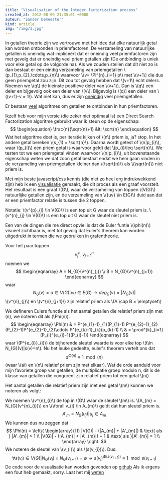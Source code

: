 ```yaml
---
title: "Visualisation of the Integer factorization process"
created_at: 2012-08-09 21:35:01 +0000
auteur: "Sander Demeester"
kind: article
img: "/img/1.jpg"
---
```

In getallen theorie zijn we vertrouwd met het idee dat elke natuurlijk getal kan worden ontbonden in priemfactoren. 
De verzameling van natuurlijke getallen is oneindig wat impliceert dat er oneindig veel priemfactoren zijn met gevolg dat er oneindig veel priem getallen zijn (De ontbinding is uniek voor elke getal op de volgorde na). Als we zouden stellen dat dit niet zo is dan bestaat er een eindig verzameling van priemgetallen \\(p\_{1},p\_{2},\cdots,p\_{n}\\) waarvoor \\(v= \Pi^{n}\_{i=1} p\\) met \\(v+1\\) die dus geen priemgetal zou zijn. Dit zou tot gevolg hebben dat \\(v+1\\) echt delers. Noemen we \\(q\\) de kleinste positieve deler van \\(v+1\\). Dan is \\(q\\) een deler en bijgevolg ook een deler van \\(v\\). Bijgevolg is \\(q\\) een deler van \\((v+1)-v = 1\\). Wat niet kan, dus er zijn <a href="http://en.wikipedia.org/wiki/Largest_known_prime_number">oneindig</a> veel priemgetallen.

Er bestaan <a href="http://en.wikipedia.org/wiki/Integer_factorization#Factoring_algorithms">veel</a> algoritmes om getallen te ontbinden in hun priemfactoren.

Ikzelf heb voor mijn versie (die zeker niet optimaal is) een Direct Search Factorization algoritme gebruikt waar ik steun op de eigenschap:
<notextile>
$$
\begin{equation}
\frac{n}{\sqrt{n}+1} &lt; \sqrt{n}
\end{equation}
$$
</notextile>
Wat het algoritme doet is, per iteratie kijken of \\(n\\) priem is, ja? stop. In het andere getal bereken \\(s\_{1} = \sqrt{n}\\). Daarna wordt getest of \\(n|p\_{i}\\), waar \\(p\_{i}\\) een priem getal is waarvoor geldt dat \\(p\_{i}\\leq \sqrt{n}\\). We testen tot we een priemgetal vinden waarvoor \\(n|p\_{i}\\), uit bovenstaande eigenschap weten we dat zoon getal bestaat endat we hem gaan vinden in de verzameling van priemgetallen kleiner dan \\(\sqrt{n}\\) als \\(\sqrt{n}\\) niet priem is.

Met mijn beste javascript/css kennis (die niet zo heel erg indrukwekkend zijn) heb ik een <a href="http://bit.ly/visualprimefactor">visualisatie</a> gemaakt, die dit proces als een graaf voorstelt. 
Het resultaat is een graaf \\(G\\), waar de verzameling van toppen \\(V(G)\\) natuurlijke getallen zijn, en de verzameling van \\({uv} \\in E(G)\\) duid aan dat er een priemfactor relatie is tussen die 2 toppen.

Notatie:
\\(v^{p}\_{i} \\in V(G)\\) is een top uit G waar de sleutel priem is.
\\(v^{n}\_{j} \\in V(G)\\) is een top uit G waar de sleutel niet priem is.

Een van de dingen die me direct opviel is dat de Euler funtie \\(\phi(n)\\) visueel zichtbaar is, met tot gevolg dat Euler's theorem kan worden uitgedrukt in termen die we gebruiken in grafentheorie.

Voor het paar toppen 
<notextile>
$$v^{n}_{j},v^{n}_{j+1}$$ 
</notextile>
noemen we
<notextile>
$$
\begin{eqnarray}
A = N_{G}(v^{n}_{j}) \\
B = N_{G}(v^{n}_{j+1})
\end{eqnarray}
$$
</notextile>
waar
<notextile>
$$
N_{G}(v) = {u \in V(G) | vu \in E(G)} \rightarrow deg_{G}(v) = |N_{G}(v)|
$$
</notextile>
\\(v^{n}\_{j}\\) en \\(v^{n}\_{j+1}\\) zijn relatief priem als \\(A \cap B = \emptyset\\)

We defineren Eulers functie als het aantal getallen die relatief priem zijn met \(n\), we noteren dit als \(\Phi(n)\).
<notextile>
$$
\begin{eqnarray}
\Phi(n) & = P^{e_{1}-1}_{1}(P_{1}-1) P^{e_{2}-1}_{2}(P_{2}-1)P^{e_{2}-1}_{2}\cdots P^{e_{k}-1}_{k}(p_{k}-1) \\
	& = \prod^{k}_{i=1}(P_{i}^{e_{i}-1}(P_{i}-1))
\end{eqnarray}
$$
</notextile>
waar \\(P^{e\_{i}}\_{i}\\) de bijhorende sleutel waarde is voor elke top \\(t\in N\_{G}(v)|s(v)=n\\).
Nu het leuke gedeelte, euler's theorem vertelt ons dat
<notextile>
$$
a^{\Phi(n)} \equiv 1 \mod(n)
$$ 
</notextile>
(waar \\(a\\) en \\(n\\) relatief priem zijn met elkaar).
Wat de orde aanduid voor mijn favoriete groep van getallen, de multiplicatie groep modulo n, dit is de klasse van getallen die congurent zijn relatief priem tot een getal \\(n\\)

Het aantal getallen die relatief priem zijn met een getal \\(m\\) kunnen we noteren als volgt:

We noemen \\(v^{n}\_{i}\\) de top in \\(G\\) waar de sleutel \\(m\\) is. 
\\(A\_{m} = N\_{G}(v^{n}\_{i})\\) en \\(\forall v\_{i} \in A\_{m}\\) geldt dat hun sleutel priem is.
<notextile>
$$
A'_{m} = N_{G}(u_{j})|u_{j} \in A_{m}
$$
</notextile>
We kunnen dus nu zeggen dat
<notextile>
$$
\Phi(n) = 
\left\{
\begin{array}{l l}
|V(G)| - (|A_{m}| + |A'_{m}|)  & \text{ als } |A'_{m}| > 1 \\
|V(G)| - (|A_{m}| + |A'_{m}|) + 1 & \text{ als }|A'_{m}| = 1 \\
\end{array} \right. $$
</notextile>
We noteren de sleutel van \\(v\_{i}\\) als \\(s(v\_{i})\\). Dus:
<notextile>
$$\forall s(v_{i}) \in V(G) | N_{G}(v_{i}) \cap N_{G}(v_{i+1}) = \emptyset \rightarrow s(v_{i})^{\Phi(s(v_{i+1}))} \equiv 1 \mod s(v_{i+1})$$
</notextile>
 De code voor de visualisatie kan worden gevonden op <a href="https://gist.github.com/3691347">github</a>
 Als ik ergens een fout heb gemaakt, sorry. Laat het mij <a href="twitter.com/SanderDemeester">weten</a>

